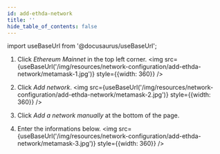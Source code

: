 ```yaml
---
id: add-ethda-network
title: ''
hide_table_of_contents: false
---
```


import useBaseUrl from '@docusaurus/useBaseUrl';

1. Click *Ethereum Mainnet* in the top left corner.
   <img src={useBaseUrl('/img/resources/network-configuration/add-ethda-network/metamask-1.jpg')} style={{width: 360}} />

2. Click *Add network*.
   <img src={useBaseUrl('/img/resources/network-configuration/add-ethda-network/metamask-2.jpg')} style={{width: 360}} />

3. Click *Add a network manually* at the bottom of the page.

4. Enter the informations below.
   <img src={useBaseUrl('/img/resources/network-configuration/add-ethda-network/metamask-3.jpg')} style={{width: 360}} />
